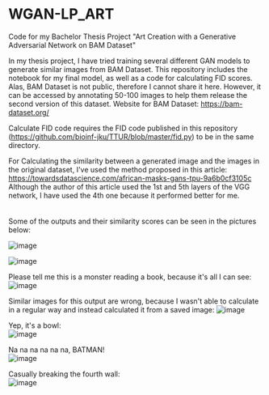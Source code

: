# WGAN-LP_ART
Code for my Bachelor Thesis Project "Art Creation with a Generative Adversarial Network on BAM Dataset"

In my thesis project, I have tried training several different GAN models to generate similar images from BAM Dataset. This repository includes the notebook for my final model, as well as a code for calculating FID scores. Alas, BAM Dataset is not public, therefore I cannot share it here. However, it can be accessed by annotating 50-100 images to help them release the second version of this dataset. Website for BAM Dataset: https://bam-dataset.org/ 

Calculate FID code requires the FID code published in this repository (https://github.com/bioinf-jku/TTUR/blob/master/fid.py) to be in the same directory.

For Calculating the similarity between a generated image and the images in the original dataset, I've used the method proposed in this article: 
https://towardsdatascience.com/african-masks-gans-tpu-9a6b0cf3105c \
Although the author of this article used the 1st and 5th layers of the VGG network, I have used the 4th one because it performed better for me.
\
\
\
Some of the outputs and their similarity scores can be seen in the pictures below:
 
![image](https://user-images.githubusercontent.com/31456081/122655794-fe16c180-d15d-11eb-9d8c-df23547a1219.png)

![image](https://user-images.githubusercontent.com/31456081/122655809-243c6180-d15e-11eb-8c92-b71c4781c1df.png)

Please tell me this is a monster reading a book, because it's all I can see:
![image](https://user-images.githubusercontent.com/31456081/122655811-2b636f80-d15e-11eb-827c-f4c05f512486.png)

Similar images for this output are wrong, because I wasn't able to calculate in a regular way and instead calculated it from a saved image:
![image](https://user-images.githubusercontent.com/31456081/122655828-4504b700-d15e-11eb-9ace-477ff963ee06.png)

Yep, it's a bowl: \
![image](https://user-images.githubusercontent.com/31456081/122655847-78474600-d15e-11eb-8594-cb349a443447.png)

Na na na na na na, BATMAN! \
![image](https://user-images.githubusercontent.com/31456081/122655868-9dd44f80-d15e-11eb-825a-a38795c9e48c.png)


Casually breaking the fourth wall: \
![image](https://user-images.githubusercontent.com/31456081/122655855-872df880-d15e-11eb-9e80-8e106b1c80dd.png)

